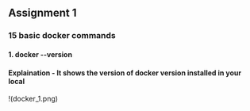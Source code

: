 ## Assignment 1
### 15 basic docker commands

#### 1. docker --version 
#### Explaination - It shows the version of docker version installed in your local
!(docker_1.png)
